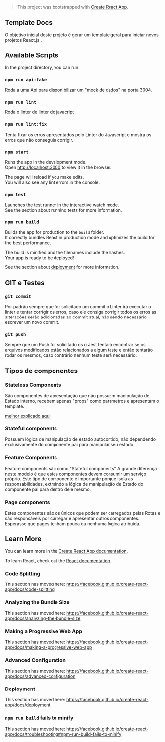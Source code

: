 > This project was bootstrapped with [Create React App](https://github.com/facebook/create-react-app).

## Template Docs

O objetivo inicial deste projeto é gerar um template geral para iniciar novos projetos React.js .

## Available Scripts

In the project directory, you can run:

### `npm run api:fake`

Roda a uma Api para disponibilizar um "mock de dados" na porta 3004.

### `npm run lint`

Roda o linter de linter do javacript

### `npm run lint:fix`

Tenta fixar os erros apresentados pelo Linter do Javascript e mostra os erros que não conseguiu corrigir.

### `npm start`

Runs the app in the development mode.<br />
Open [http://localhost:3000](http://localhost:3000) to view it in the browser.

The page will reload if you make edits.<br />
You will also see any lint errors in the console.

### `npm test`

Launches the test runner in the interactive watch mode.<br />
See the section about [running tests](https://facebook.github.io/create-react-app/docs/running-tests) for more information.

### `npm run build`

Builds the app for production to the `build` folder.<br />
It correctly bundles React in production mode and optimizes the build for the best performance.

The build is minified and the filenames include the hashes.<br />
Your app is ready to be deployed!

See the section about [deployment](https://facebook.github.io/create-react-app/docs/deployment) for more information.

## GIT e Testes

### `git commit`

Por padrão sempre que for solicitado um commit o Linter irá executar o linter e tentar corrigir os erros, caso ele consiga corrigir todos os erros as alterações serão adicionadas ao commit atual, não sendo necessário escrever um novo commit.

### `git push`

Sempre que um Push for solicitado os o Jest tentará encontrar se os arquivos modificados estão relacionados a algum teste e então tentarão rodar os mesmos, caso contrário nenhum teste será necessário.

## Tipos de componentes

### Stateless Components

São componentes de apresentação que não possuem manipulação de Estado interno, recebem apenas "props" como parametros e apresentam o template.

[melhor explicado aqui](https://devpleno.com/stateless-functional-component/)

### Stateful components

Possuem lógica de manipulação de estado autocontido, não dependendo exclusivamente do componente pai para manipular seu estado.

### Feature Components

Feature components são como "Stateful components" A grande diferença neste modelo é que estes componentes devem consumir um serviço próprio. Este tipo de componente é importante porque isola as responsabilidades, extraindo a lógica de manipulação de Estado do componente pai para dentro dele mesmo.

### Page components

Estes componentes são os únicos que podem ser carregados pelas Rotas e são responsáveis por carregar e apresentar outros componentes. Esperasse que pages tenham pouca ou nenhuma lógica atribuida.



## Learn More

You can learn more in the [Create React App documentation](https://facebook.github.io/create-react-app/docs/getting-started).

To learn React, check out the [React documentation](https://reactjs.org/).

### Code Splitting

This section has moved here: https://facebook.github.io/create-react-app/docs/code-splitting

### Analyzing the Bundle Size

This section has moved here: https://facebook.github.io/create-react-app/docs/analyzing-the-bundle-size

### Making a Progressive Web App

This section has moved here: https://facebook.github.io/create-react-app/docs/making-a-progressive-web-app

### Advanced Configuration

This section has moved here: https://facebook.github.io/create-react-app/docs/advanced-configuration

### Deployment

This section has moved here: https://facebook.github.io/create-react-app/docs/deployment

### `npm run build` fails to minify

This section has moved here: https://facebook.github.io/create-react-app/docs/troubleshooting#npm-run-build-fails-to-minify
